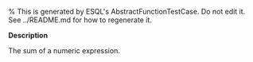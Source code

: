 % This is generated by ESQL's AbstractFunctionTestCase. Do not edit it. See ../README.md for how to regenerate it.

**Description**

The sum of a numeric expression.

